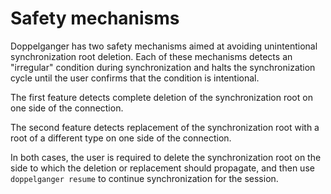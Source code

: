 # Safety mechanisms

Doppelganger has two safety mechanisms aimed at avoiding
unintentional synchronization root deletion. Each of these mechanisms detects an
"irregular" condition during synchronization and halts the synchronization cycle
until the user confirms that the condition is intentional.

The first feature detects complete deletion of the synchronization root on one
side of the connection.

The second feature detects replacement of the synchronization root with a root
of a different type on one side of the connection.

In both cases, the user is required to delete the synchronization root on the
side to which the deletion or replacement should propagate, and then use
`doppelganger resume` to continue synchronization for the session.
